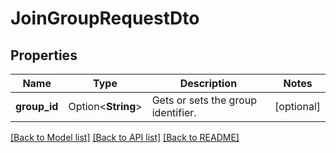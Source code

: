# JoinGroupRequestDto

## Properties

Name | Type | Description | Notes
------------ | ------------- | ------------- | -------------
**group_id** | Option<**String**> | Gets or sets the group identifier. | [optional]

[[Back to Model list]](../README.md#documentation-for-models) [[Back to API list]](../README.md#documentation-for-api-endpoints) [[Back to README]](../README.md)


